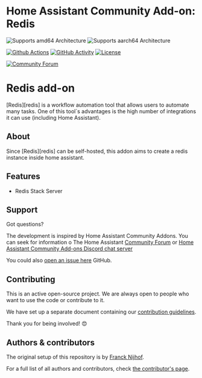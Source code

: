 # Home Assistant Community Add-on: Redis

![Supports amd64 Architecture][amd64-shield]
![Supports aarch64 Architecture][aarch64-shield]

[![Github Actions][github-actions-shield]][github-actions]
[![GitHub Activity][commits-shield]][commits]
[![License][license-shield]](LICENSE.md)

[![Community Forum][forum-shield]][forum]

# Redis add-on

[Redis][redis] is a workflow automation tool that allows users to automate many tasks. One of this tool`s advantages is the high number of integrations it can use (including Home Assistant).

## About

Since [Redis][redis] can be self-hosted, this addon aims to create a redis instance inside home assistant.

## Features

- Redis Stack Server

## Support

Got questions?

The development is inspired by Home Assistant Community Addons. You can seek for information o The Home Assistant [Community Forum][forum] or [Home Assistant Community Add-ons Discord chat server][discord]

You could also [open an issue here][issue] GitHub.

## Contributing

This is an active open-source project. We are always open to people who want to
use the code or contribute to it.

We have set up a separate document containing our
[contribution guidelines](.github/CONTRIBUTING.md).

Thank you for being involved! :heart_eyes:

## Authors & contributors

The original setup of this repository is by [Franck Nijhof][frenck].

For a full list of all authors and contributors,
check [the contributor's page][contributors].

[aarch64-shield]: https://img.shields.io/badge/aarch64-yes-green.svg
[amd64-shield]: https://img.shields.io/badge/amd64-yes-green.svg
[armhf-shield]: https://img.shields.io/badge/armhf-yes-green.svg
[commits-shield]: https://img.shields.io/github/commit-activity/y/pedrol3001/addon-redis.svg
[commits]: https://github.com/pedrol3001/addon-redis/commits/main
[contributors]: https://github.com/pedrol3001/addon-redis/graphs/contributors
[discord-ha]: https://discord.gg/c5DvZ4e
[discord]: https://discord.me/hassioaddons
[docs]: https://github.com/pedrol3001/addon-redis/blob/main/example/DOCS.md
[forum-shield]: https://img.shields.io/badge/community-forum-brightgreen.svg
[forum]: https://community.home-assistant.io/t/repository-community-hass-io-add-ons/24705?u=frenck
[frenck]: https://github.com/frenck
[github-actions-shield]: https://github.com/pedrol3001/addon-redis/workflows/CI/badge.svg
[github-actions]: https://github.com/pedrol3001/addon-redis/actions
[i386-shield]: https://img.shields.io/badge/i386-yes-green.svg
[issue]: https://github.com/pedrol3001/addon-redis/issues
[license-shield]: https://img.shields.io/github/license/pedrol3001/addon-redis.svg
[maintenance-shield]: https://img.shields.io/maintenance/yes/2022.svg
[project-stage-shield]: https://img.shields.io/badge/project%20stage-production%20ready-brightgreen.svg
[reddit]: https://reddit.com/r/homeassistant
[releases-shield]: https://img.shields.io/github/release/pedrol3001/addon-redis.svg
[releases]: https://github.com/pedrol3001/addon-redis/releases
[repository]: https://github.com/pedrol3001/homeassistant-repository
